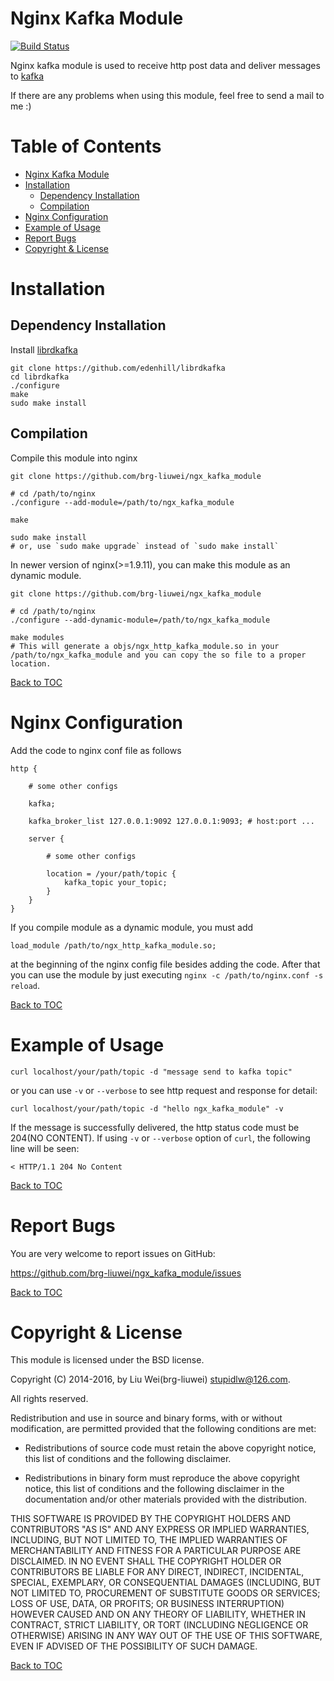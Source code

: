 Nginx Kafka Module
====

[![Build Status](https://travis-ci.org/brg-liuwei/ngx_kafka_module.svg?branch=master)](https://travis-ci.org/brg-liuwei/ngx_kafka_module)

Nginx kafka module is used to receive http post data and deliver messages to [kafka](http://kafka.apache.org/)

If there are any problems when using this module, feel free to send a mail to me :)

Table of Contents
====

* [Nginx Kafka Module](#nginx-kafka-module)
* [Installation](#installation)
    * [Dependency Installation](#dependency-installation)
    * [Compilation](#compilation)
* [Nginx Configuration](#nginx-configuration)
* [Example of Usage](#example-of-usage)
* [Report Bugs](#report-bugs)
* [Copyright & License](#copyright--license)

Installation
====

Dependency Installation
----

Install [librdkafka](https://github.com/edenhill/librdkafka)

    git clone https://github.com/edenhill/librdkafka
    cd librdkafka
    ./configure
    make
    sudo make install

Compilation
----

Compile this module into nginx

    git clone https://github.com/brg-liuwei/ngx_kafka_module

    # cd /path/to/nginx
    ./configure --add-module=/path/to/ngx_kafka_module

    make

    sudo make install
    # or, use `sudo make upgrade` instead of `sudo make install`

In newer version of nginx(>=1.9.11), you can make this module as an dynamic module.

    git clone https://github.com/brg-liuwei/ngx_kafka_module

    # cd /path/to/nginx
    ./configure --add-dynamic-module=/path/to/ngx_kafka_module

    make modules
    # This will generate a objs/ngx_http_kafka_module.so in your /path/to/ngx_kafka_module and you can copy the so file to a proper location.

[Back to TOC](#table-of-contents)

Nginx Configuration
====

Add the code to nginx conf file as follows

    http {

        # some other configs

        kafka;

        kafka_broker_list 127.0.0.1:9092 127.0.0.1:9093; # host:port ...

        server {

            # some other configs

            location = /your/path/topic {
                kafka_topic your_topic;
            }
        }
    }

If you compile module as a dynamic module, you must add
    
    load_module /path/to/ngx_http_kafka_module.so;

at the beginning of the nginx config file besides adding the code. After that you can use the module by just executing `nginx -c /path/to/nginx.conf -s reload`.


[Back to TOC](#table-of-contents)

Example of Usage
====

    curl localhost/your/path/topic -d "message send to kafka topic"

or you can use `-v` or `--verbose` to see http request and response for detail:

    curl localhost/your/path/topic -d "hello ngx_kafka_module" -v

If the message is successfully delivered, the http status code must be 204(NO CONTENT). If using `-v` or `--verbose` option of `curl`, the following line will be seen:

    < HTTP/1.1 204 No Content


[Back to TOC](#table-of-contents)

Report Bugs
====

You are very welcome to report issues on GitHub:

https://github.com/brg-liuwei/ngx_kafka_module/issues

[Back to TOC](#table-of-contents)

Copyright & License
====

This module is licensed under the BSD license.

Copyright (C) 2014-2016, by Liu Wei(brg-liuwei) stupidlw@126.com.

All rights reserved.

Redistribution and use in source and binary forms, with or without modification, are permitted provided that the following conditions are met:

* Redistributions of source code must retain the above copyright notice, this list of conditions and the following disclaimer.

* Redistributions in binary form must reproduce the above copyright notice, this list of conditions and the following disclaimer in the documentation and/or other materials provided with the distribution.

THIS SOFTWARE IS PROVIDED BY THE COPYRIGHT HOLDERS AND CONTRIBUTORS "AS IS" AND ANY EXPRESS OR IMPLIED WARRANTIES, INCLUDING, BUT NOT LIMITED TO, THE IMPLIED WARRANTIES OF MERCHANTABILITY AND FITNESS FOR A PARTICULAR PURPOSE ARE DISCLAIMED. IN NO EVENT SHALL THE COPYRIGHT HOLDER OR CONTRIBUTORS BE LIABLE FOR ANY DIRECT, INDIRECT, INCIDENTAL, SPECIAL, EXEMPLARY, OR CONSEQUENTIAL DAMAGES (INCLUDING, BUT NOT LIMITED TO, PROCUREMENT OF SUBSTITUTE GOODS OR SERVICES; LOSS OF USE, DATA, OR PROFITS; OR BUSINESS INTERRUPTION) HOWEVER CAUSED AND ON ANY THEORY OF LIABILITY, WHETHER IN CONTRACT, STRICT LIABILITY, OR TORT (INCLUDING NEGLIGENCE OR OTHERWISE) ARISING IN ANY WAY OUT OF THE USE OF THIS SOFTWARE, EVEN IF ADVISED OF THE POSSIBILITY OF SUCH DAMAGE.

[Back to TOC](#table-of-contents)
